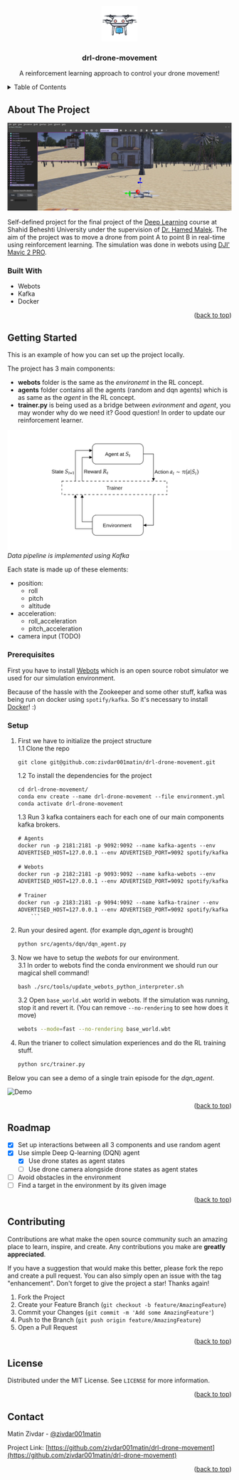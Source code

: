 <!-- Back to top link:-->
<a name="readme-top"></a>

<!-- PROJECT LOGO -->
<br />
<div align="center">
  <a href="https://github.com/zivdar001matin/drl-drone-movement">
    <img src="images/logo.png" alt="Logo" width="80" height="80">
  </a>

<h3 align="center">drl-drone-movement</h3>

  <p align="center">
    A reinforcement learning approach to control your drone movement!
  </p>
</div>

<!-- TABLE OF CONTENTS -->
<details>
  <summary>Table of Contents</summary>
  <ol>
    <li>
      <a href="#about-the-project">About The Project</a>
      <ul>
        <li><a href="#built-with">Built With</a></li>
      </ul>
    </li>
    <li>
      <a href="#getting-started">Getting Started</a>
      <ul>
        <li><a href="#prerequisites">Prerequisites</a></li>
        <li><a href="#installation">Installation</a></li>
      </ul>
    </li>
    <li><a href="#usage">Usage</a></li>
    <li><a href="#roadmap">Roadmap</a></li>
    <li><a href="#contributing">Contributing</a></li>
    <li><a href="#license">License</a></li>
    <li><a href="#contact">Contact</a></li>
    <li><a href="#acknowledgments">Acknowledgments</a></li>
  </ol>
</details>

<!-- ABOUT THE PROJECT -->
## About The Project

![Demo Screenshot](./images/sample_screenshot.png)

Self-defined project for the final project of the [Deep Learning](https://github.com/SBU-CE/Deep-Learning) course at Shahid Beheshti University under the supervision of [Dr. Hamed Malek](https://scholar.google.com/citations?user=_IIio8oAAAAJ&hl=en). The aim of the project was to move a drone from point A to point B in real-time using reinforcement learning. The simulation was done in webots using [DJI' Mavic 2 PRO](https://www.cyberbotics.com/doc/guide/mavic-2-pro?version=R2021a#dji-mavic-2-pro).

<!-- <p align="right">(<a href="#readme-top">back to top</a>)</p> -->

### Built With

* Webots
* Kafka
* Docker

<p align="right">(<a href="#readme-top">back to top</a>)</p>


<!-- GETTING STARTED -->
## Getting Started

This is an example of how you can set up the project locally. 

The project has 3 main components:
- __webots__ folder is the same as the _environemt_ in the RL concept.
- __agents__ folder contains all the agents (random and dqn agents) which is as same as the _agent_ in the RL concept.
- __trainer.py__ is being used as a bridge between _evironment_ and _agent_, you may wonder why do we need it? Good question! In order to update our reinforcement learner.

<p>
  <img src="images/concept.png" alt="Concept">
  <em>Data pipeline is implemented using Kafka</em>
</p>

Each state is made up of these elements:
- position:
  - roll
  - pitch
  - altitude
- acceleration:
  - roll_acceleration
  - pitch_acceleration
- camera input (TODO)

### Prerequisites

First you have to install [Webots](https://cyberbotics.com/) which is an open source robot simulator we used for our simulation environment.

Because of the hassle with the Zookeeper and some other stuff, kafka was being run on docker using `spotify/kafka`. So it's necessary to install [Docker](https://docker.com/)! :)

### Setup

1. First we have to initialize the project structure  
   1.1 Clone the repo  
   ```shell
   git clone git@github.com:zivdar001matin/drl-drone-movement.git
   ```  
   1.2 To install the dependencies for the project  
    ```shell
    cd drl-drone-movement/
    conda env create --name drl-drone-movement --file environment.yml
    conda activate drl-drone-movement
    ```  
   1.3 Run 3 kafka containers each for each one of our main components kafka brokers.  
    ```shell
   # Agents
    docker run -p 2181:2181 -p 9092:9092 --name kafka-agents --env ADVERTISED_HOST=127.0.0.1 --env ADVERTISED_PORT=9092 spotify/kafka
    
    # Webots
    docker run -p 2182:2181 -p 9093:9092 --name kafka-webots --env ADVERTISED_HOST=127.0.0.1 --env ADVERTISED_PORT=9092 spotify/kafka
    
    # Trainer
    docker run -p 2183:2181 -p 9094:9092 --name kafka-trainer --env ADVERTISED_HOST=127.0.0.1 --env ADVERTISED_PORT=9092 spotify/kafka
        ```
2. Run your desired agent. (for example _dqn_agent_ is brought)
    ```sh
   python src/agents/dqn/dqn_agent.py
    ```
3. Now we have to setup the _webots_ for our environment.  
   3.1 In order to webots find the conda environment we should run our magical shell command!
    ```shell
   bash ./src/tools/update_webots_python_interpreter.sh
    ```
   3.2 Open `base_world.wbt` world in webots. If the simulation was running, stop it and revert it. (You can remove `--no-rendering` to see how does it move)
    ```sh
   webots --mode=fast --no-rendering base_world.wbt
    ```
7. Run the trianer to collect simulation experiences and do the RL training stuff. 
    ```sh
   python src/trainer.py
    ```
   
Below you can see a demo of a single train episode for the _dqn_agent_.

<img src="images/demo.gif" alt="Demo">


<p align="right">(<a href="#readme-top">back to top</a>)</p>

<!-- ROADMAP -->
## Roadmap

- [x] Set up interactions between all 3 components and use random agent
- [x] Use simple Deep Q-learning (DQN) agent
  - [x] Use drone states as agent states
  - [ ] Use drone camera alongside drone states as agent states
- [ ] Avoid obstacles in the environment
- [ ] Find a target in the environment by its given image

<p align="right">(<a href="#readme-top">back to top</a>)</p>

<!-- CONTRIBUTING -->
## Contributing

Contributions are what make the open source community such an amazing place to learn, inspire, and create. Any contributions you make are **greatly appreciated**.

If you have a suggestion that would make this better, please fork the repo and create a pull request. You can also simply open an issue with the tag "enhancement".
Don't forget to give the project a star! Thanks again!

1. Fork the Project
2. Create your Feature Branch (`git checkout -b feature/AmazingFeature`)
3. Commit your Changes (`git commit -m 'Add some AmazingFeature'`)
4. Push to the Branch (`git push origin feature/AmazingFeature`)
5. Open a Pull Request

<p align="right">(<a href="#readme-top">back to top</a>)</p>

<!-- LICENSE -->
## License

Distributed under the MIT License. See `LICENSE` for more information.

<p align="right">(<a href="#readme-top">back to top</a>)</p>



<!-- CONTACT -->
## Contact

Matin Zivdar - [@zivdar001matin](https://twitter.com/zivdar001matin)

Project Link: [https://github.com/zivdar001matin/drl-drone-movement](https://github.com/zivdar001matin/drl-drone-movement)

<p align="right">(<a href="#readme-top">back to top</a>)</p>
